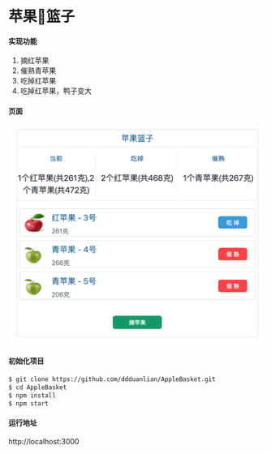 # 苹果🍎篮子

#### 实现功能
1. 摘红苹果
2. 催熟青苹果
3. 吃掉红苹果
4. 吃掉红苹果，鸭子变大


#### 页面
![Alt text](https://github.com/ddduanlian/AppleBasket/raw/master/appleBasket.png)


#### 初始化项目
```
$ git clone https://github.com/ddduanlian/AppleBasket.git
$ cd AppleBasket
$ npm install
$ npm start
```

#### 运行地址
http://localhost:3000
